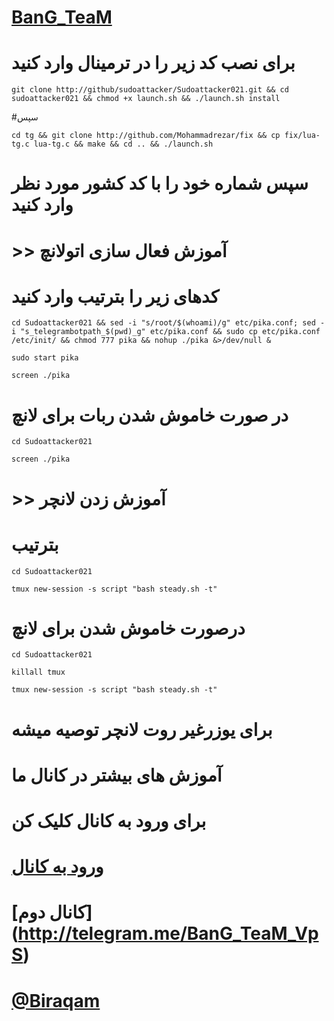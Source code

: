 # [BanG_TeaM](http://telegram.me/BanG_TeaM)

# برای نصب کد زیر را در ترمینال وارد کنید
```
git clone http://github/sudoattacker/Sudoattacker021.git && cd sudoattacker021 && chmod +x launch.sh && ./launch.sh install
```

#سپس
```
cd tg && git clone http://github.com/Mohammadrezar/fix && cp fix/lua-tg.c lua-tg.c && make && cd .. && ./launch.sh

```
# سپس شماره خود را با کد کشور مورد نظر وارد کنید


# >> آموزش فعال سازی اتولانچ
# کدهای زیر را بترتیب وارد کنید
```
cd Sudoattacker021 && sed -i "s/root/$(whoami)/g" etc/pika.conf; sed -i "s_telegrambotpath_$(pwd)_g" etc/pika.conf && sudo cp etc/pika.conf /etc/init/ && chmod 777 pika && nohup ./pika &>/dev/null &
```
```
sudo start pika
```
```
screen ./pika
```
# در صورت خاموش شدن ربات برای لانچ
```
cd Sudoattacker021

screen ./pika
```

# >> آموزش زدن لانچر
# بترتیب
```
cd Sudoattacker021

tmux new-session -s script "bash steady.sh -t"
```
# درصورت خاموش شدن برای لانچ
```
cd Sudoattacker021

killall tmux

tmux new-session -s script "bash steady.sh -t"
```
# برای یوزرغیر روت لانچر توصیه میشه 

# آموزش های بیشتر در کانال ما

# برای ورود به کانال کلیک کن

# [ورود به کانال](http://telegram.me/BanG_Team)
# [کانال دوم] (http://telegram.me/BanG_TeaM_VpS)
# [@Biraqam](http://telegram.me/Biraqam) 

